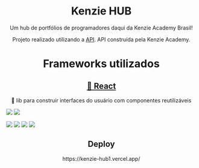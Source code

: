 
<h1 align="center">Kenzie HUB</h1>
<p align="center">
 Um hub de portfólios de programadores daqui da Kenzie Academy Brasil!
 </p>
 <p align="center">
Projeto realizado utilizando a <a href="https://gitlab.com/ka-br-jul-2020/kenziehub-api">API</a>. API construída pela Kenzie Academy.
</p>

<h1 align="center"><p>Frameworks utilizados</p>

</h1>
<h2 align="center"><a href="https://pt-br.reactjs.org/">🔗 React</a></h2>

<p align="center">🚀 lib para construir interfaces do usuário com componentes reutilizáveis</p>

<img src="https://img.shields.io/static/v1?label=REACTJS&message=v17.0.1&color=7159c1&style=for-the-badge&logo=ghost"/>
<img src="https://img.shields.io/static/v1?label=npm&message=v6.14.9&color=7159c1&style=for-the-badge&logo=ghost"/>
<p>
<img src="https://img.shields.io/static/v1?label=React Router DOM&message=v5.2.0&color=blueviolet&style=plastic&logo=appveyor"/>
<img src="https://img.shields.io/static/v1?label=React Redux&message=v7.2.2&color=blueviolet&style=plastic&logo=appveyor"/>
<img src="https://img.shields.io/static/v1?label=React Redux Thunk&message=v2.3.0&color=blueviolet&style=plastic&logo=appveyor"/>
<img src="https://img.shields.io/static/v1?label=Material UI&message=v6.14.9&color=blueviolet&style=plastic&logo=appveyor"/>


<p>
<h2 align="center">Deploy</h2>
<p align="center"><a>https://kenzie-hub1.vercel.app/</a></p>
